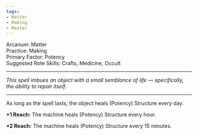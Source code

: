 ```yaml
---
tags:
- Matter
- Making
- Master
---
```


Arcanum: Matter\
Practice: Making\
Primary Factor: Potency\
Suggested Rote Skills: Crafts, Medicine, Occult

---

_This spell imbues an object with a small semblance of life — specifically, the ability to repair itself._

---

As long as the spell lasts, the object heals (Potency) Structure every day.

**+1 Reach:** The machine heals (Potency) Structure every hour.

**+2 Reach:** The machine heals (Potency) Structure every 15 minutes.